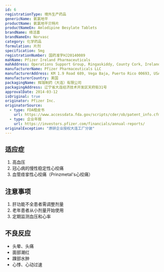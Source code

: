 ```yaml
---
id: 6
registrationType: 境外生产药品
genericName: 氨氯地平
productName: 氨氯地平贝特片
productNameEn: Amlodipine Besylate Tablets
brandName: 络活喜
brandNameEn: Norvasc
category: 化学药品
formulation: 片剂
specification: 5mg
registrationNumber: 国药准字HJ20140089
mahName: Pfizer Ireland Pharmaceuticals
mahAddress: Operations Support Group, Ringaskiddy, County Cork, Ireland
manufacturerName: Pfizer Pharmaceuticals LLC
manufacturerAddress: KM 1.9 Road 689, Vega Baja, Puerto Rico 00693, USA
manufacturerCountry: 美国
packagingName: 辉瑞制药（大连）有限公司
packagingAddress: 辽宁省大连经济技术开发区天府街31号
approvalDate: 2014-03-12
isOriginal: true
originator: Pfizer Inc.
originatorSource:
  - type: FDA橙皮书
    url: https://www.accessdata.fda.gov/scripts/cder/ob/patent_info.cfm?Product_No=001&Appl_No=019787
  - type: 企业年报
    url: https://investors.pfizer.com/financials/annual-reports/
originalException: "原研企业授权大连工厂分装"
---
```


## 适应症

1. 高血压
2. 冠心病的慢性稳定性心绞痛
3. 血管痉挛性心绞痛（Prinzmetal's心绞痛）

## 注意事项

1. 肝功能不全患者需调整剂量
2. 老年患者从小剂量开始使用
3. 定期监测血压和心率

## 不良反应

- 头晕、头痛
- 面部潮红
- 踝部水肿
- 心悸、心动过速 